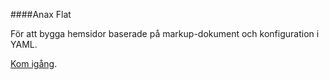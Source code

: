 ####Anax Flat

För att bygga hemsidor baserade på markup-dokument och konfiguration i YAML.

[Kom igång](http://dbwebb.se/kunskap/bygg-me-sida-med-anax-flat).

